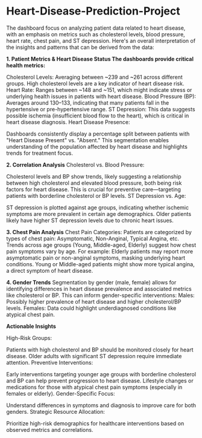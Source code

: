 # Heart-Disease-Prediction-Project

The dashboard focus on analyzing patient data related to heart disease, with an emphasis on metrics such as cholesterol levels, blood pressure, heart rate, chest pain, and ST depression. 
Here's an overall interpretation of the insights and patterns that can be derived from the data:

**1. Patient Metrics & Heart Disease Status
The dashboards provide critical health metrics:**

Cholesterol Levels: Averaging between ~239 and ~261 across different groups. High cholesterol levels are a key indicator of heart disease risk.
Heart Rate: Ranges between ~148 and ~151, which might indicate stress or underlying health issues in patients with heart disease.
Blood Pressure (BP): Averages around 130–133, indicating that many patients fall in the hypertensive or pre-hypertensive range.
ST Depression: This data suggests possible ischemia (insufficient blood flow to the heart), which is critical in heart disease diagnosis.
Heart Disease Presence:

Dashboards consistently display a percentage split between patients with "Heart Disease Present" vs. "Absent."
This segmentation enables understanding of the population affected by heart disease and highlights trends for treatment focus.

**2. Correlation Analysis**
Cholesterol vs. Blood Pressure:

Cholesterol levels and BP show trends, likely suggesting a relationship between high cholesterol and elevated blood pressure, both being risk factors for heart disease.
This is crucial for preventive care—targeting patients with borderline cholesterol or BP levels.
ST Depression vs. Age:

ST depression is plotted against age groups, indicating whether ischemic symptoms are more prevalent in certain age demographics. Older patients likely have higher ST depression levels due to chronic heart issues.

**3. Chest Pain Analysis**
Chest Pain Categories:
Patients are categorized by types of chest pain: Asymptomatic, Non-Anginal, Typical Angina, etc.
Trends across age groups (Young, Middle-aged, Elderly) suggest how chest pain symptoms vary by age. For example:
Elderly patients may report more asymptomatic pain or non-anginal symptoms, masking underlying heart conditions.
Young or Middle-aged patients might show more typical angina, a direct symptom of heart disease.

**4. Gender Trends**
Segmentation by gender (male, female) allows for identifying differences in heart disease prevalence and associated metrics like cholesterol or BP. This can inform gender-specific interventions:
Males: Possibly higher prevalence of heart disease and higher cholesterol/BP levels.
Females: Data could highlight underdiagnosed conditions like atypical chest pain.

**Actionable Insights**

High-Risk Groups:

Patients with high cholesterol and BP should be monitored closely for heart disease.
Older adults with significant ST depression require immediate attention.
Preventive Interventions:

Early interventions targeting younger age groups with borderline cholesterol and BP can help prevent progression to heart disease.
Lifestyle changes or medications for those with atypical chest pain symptoms (especially in females or elderly).
Gender-Specific Focus:

Understand differences in symptoms and diagnosis to improve care for both genders.
Strategic Resource Allocation:

Prioritize high-risk demographics for healthcare interventions based on observed metrics and correlations.
